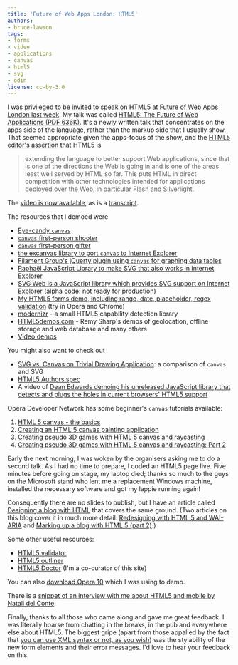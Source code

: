 ```yaml
---
title: 'Future of Web Apps London: HTML5'
authors:
- bruce-lawson
tags:
- forms
- video
- applications
- canvas
- html5
- svg
- odin
license: cc-by-3.0
---
```


<p>I was privileged to be invited to speak on <abbr>HTML</abbr>5 at <a href="http://events.carsonified.com/fowa/2009/london/schedule">Future of Web Apps London last week</a>. My talk was called <a href="http://people.opera.com/brucel/talks/2009/Bruce-Lawson-Opera-FOWA-HTML5.pdf"><abbr>HTML</abbr>5: The Future of Web Applications (<abbr>PDF</abbr> 636K)</a>. It&#39;s a newly written talk that concentrates on the apps side of the language, rather than the markup side that I usually show. That seemed appropriate given the apps-focus of the show, and the <a href="http://lists.w3.org/Archives/Public/public-html/2009Jan/0215.html"><abbr>HTML</abbr>5 editor&#39;s assertion</a> that <abbr>HTML</abbr>5 is</p>
<blockquote cite="http://lists.w3.org/Archives/Public/public-html/2009Jan/0215.html">extending the language to better support Web applications, since that is one of the directions the Web is going in and is one of the areas least well served by HTML so far.
This puts HTML in direct competition with other technologies intended for applications deployed over the Web, in particular Flash and Silverlight.</blockquote>
<p>The <a href="http://vimeo.com/6985053">video is now available</a>, as is a <a href="http://joeloverton.com/html5/">transcript</a>.</p>
<p>The resources that I demoed were</p>
<ul>
<li><a href="http://9elements.com/io/projects/html5/canvas/">Eye-candy <code>canvas</code></a></li>
<li><a href="http://www.benjoffe.com/code/demos/canvascape/"><code>canvas</code> first-person shooter</a></li>
<li><a href="http://htmlfive.appspot.com/static/gifter.html"><code>canvas</code> first-person gifter</a></li>
<li><a href="http://excanvas.sourceforge.net/">the excanvas library to port <code>canvas</code> to Internet Explorer</a></li>
<li><a href="http://www.filamentgroup.com/lab/jquery_visualize_plugin_accessible_charts_graphs_from_tables_html5_canvas/">Filament Group&#39;s jQuerty plugin using <code>canvas</code> for graphing data tables</a></li>
<li><a href="http://raphaeljs.com/">Raphaël JavaScript Library to make <abbr>SVG</abbr> that also works in Internet Explorer</a></li>
<li><a href="http://code.google.com/p/svgweb/">SVG Web is a JavaScript library which provides SVG support on Internet Explorer</a> (alpha code: not ready for production)</li>
<li><a href="http://people.opera.com/brucel/demo/forms/html5-forms-advanced-demo.html">My <abbr>HTML</abbr>5 forms demo, including range, date, placeholder, regex validation</a> (try in Opera and Chrome)</li>
<li><a href="http://www.modernizr.com">modernizr</a> - a small <abbr>HTML</abbr>5 capability detection library</li>
<li><a href="http://www.html5demos.com/"><abbr>HTML</abbr>5demos.com</a> - Remy Sharp&#39;s demos of geolocation, offline storage and web database and many others</li>
<li><a href="http://people.opera.com/brucel/demo/video-demos.html">Video demos</a></li>
</ul>
<p>You might also want to check out</p>
<ul>
<li><a href="http://svgopen.org/2009/papers/54-SVG_vs_Canvas_on_Trivial_Drawing_Application">SVG vs. Canvas on Trivial Drawing Application</a>: a comparison of <code>canvas</code> and <abbr>SVG</abbr></li>
<li><a href="http://dev.w3.org/html5/spec-author-view/"><abbr>HTML</abbr>5 Authors spec</a></li>
<li>A video of <a href="http://blip.tv/file/2299313">Dean Edwards demoing his unreleased JavaScript library that detects and plugs the holes in current browsers&#39; <abbr>HTML</abbr>5 support</a></li>
</ul>
<p>Opera Developer Network has some beginner&#39;s <code>canvas</code> tutorials available:</p>
<ol>
<li><a href="http://dev.opera.com/articles/view/html-5-canvas-the-basics/">HTML 5 canvas - the basics</a></li>
<li><a href="http://dev.opera.com/articles/view/html5-canvas-painting/">Creating an HTML 5 canvas painting application</a></li>
<li><a href="http://dev.opera.com/articles/view/creating-pseudo-3d-games-with-html-5-can-1/">Creating pseudo 3D games with HTML 5 canvas and raycasting</a></li>
<li><a href="http://dev.opera.com/articles/view/3d-games-with-canvas-and-raycasting-part/">Creating pseudo 3D games with HTML 5 canvas and raycasting: Part 2</a></li>
</ol>
<p>Early the next morning, I was woken by the organisers asking me to do a second talk. As I had no time to prepare, I coded an <abbr>HTML</abbr>5 page live. Five minutes before going on stage, my laptop died; thanks so much to the guys on the Microsoft stand who lent me a replacement Windows machine, installed the necessary software and got my lappie running again!</p>

<p>Consequently there are no slides to publish, but I have an article called <a href="http://html5doctor.com/designing-a-blog-with-html5/">Designing a blog with <abbr>HTML</abbr></a> that covers the same ground. (Two articles on this blog cover it in much more detail: <a href="http://www.brucelawson.co.uk/2009/redesigning-with-html-5-wai-aria/">Redesigning with HTML 5 and WAI-ARIA</a> and <a href="http://www.brucelawson.co.uk/2009/marking-up-a-blog-with-html-5-part-2/">Marking up a blog with HTML 5 (part 2)</a>.)</p>

Some other useful resources:
<ul>
<li><a href="http://html5.validator.nu/"><abbr>HTML</abbr>5 validator</a></li>
<li><a href="http://gsnedders.html5.org/outliner/"><abbr>HTML</abbr>5 outliner</a></li>
<li><a href="http://www.html5doctor.com/"><abbr>HTML</abbr>5 Doctor</a> (I&#39;m a co-curator of this site)</li>
</ul>

<p>You can also <a href="http://www.opera.com/">download Opera 10</a> which I was using to demo.</p>

<p>There is a <a href="http://cnettv.cnet.com/news-future-web-apps-london/9742-1_53-50077840.html">snippet of an interview with me about <abbr>HTML</abbr>5 and mobile by Natali del Conte</a>.</p>
<p>Finally, thanks to all those who came along and gave me great feedback. I was literally hoarse from chatting in the breaks, in the pub and everywhere else about <abbr>HTML</abbr>5. The biggest gripe (apart from those appalled by the fact that <a href="http://html5doctor.com/html-5-xml-xhtml-5/">you can use <abbr>XML</abbr> syntax or not, as you wish</a>) was the stylability of the new form elements and their error messages. I&#39;d love to hear your feedback on this.</p>
